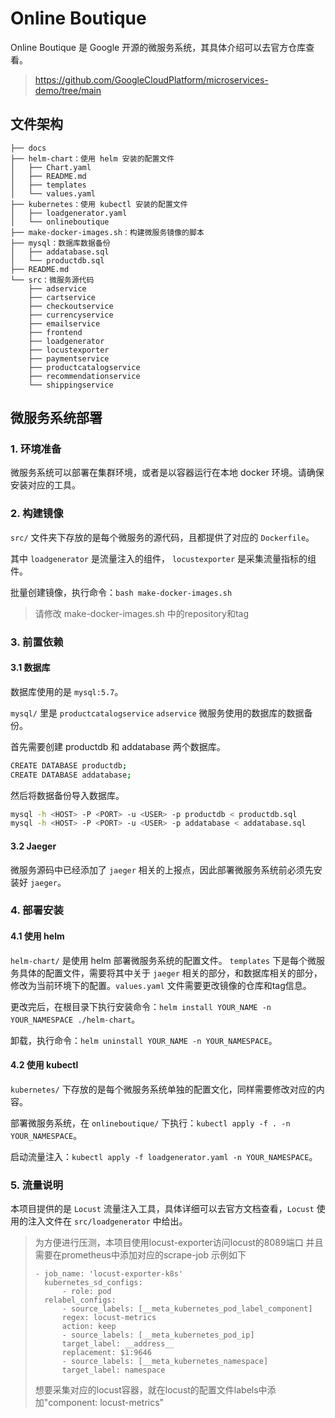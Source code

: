 # Online Boutique

Online Boutique 是 Google 开源的微服务系统，其具体介绍可以去官方仓库查看。

> https://github.com/GoogleCloudPlatform/microservices-demo/tree/main

## 文件架构

```text
├── docs
├── helm-chart：使用 helm 安装的配置文件
│   ├── Chart.yaml
│   ├── README.md
│   ├── templates
│   └── values.yaml
├── kubernetes：使用 kubectl 安装的配置文件
│   ├── loadgenerator.yaml
│   └── onlineboutique
├── make-docker-images.sh：构建微服务镜像的脚本
├── mysql：数据库数据备份
│   ├── addatabase.sql
│   └── productdb.sql
├── README.md
└── src：微服务源代码
    ├── adservice
    ├── cartservice
    ├── checkoutservice
    ├── currencyservice
    ├── emailservice
    ├── frontend
    ├── loadgenerator
    ├── locustexporter
    ├── paymentservice
    ├── productcatalogservice
    ├── recommendationservice
    └── shippingservice
```

## 微服务系统部署

### 1. 环境准备

微服务系统可以部署在集群环境，或者是以容器运行在本地 docker 环境。请确保安装对应的工具。

### 2. 构建镜像

`src/` 文件夹下存放的是每个微服务的源代码，且都提供了对应的 `Dockerfile`。

其中 `loadgenerator` 是流量注入的组件， `locustexporter` 是采集流量指标的组件。

批量创建镜像，执行命令：`bash make-docker-images.sh`

> 请修改 make-docker-images.sh 中的repository和tag

### 3. 前置依赖

#### 3.1 数据库

数据库使用的是 `mysql:5.7`。

`mysql/` 里是 `productcatalogservice` `adservice` 微服务使用的数据库的数据备份。

首先需要创建 productdb 和 addatabase 两个数据库。

```bash
CREATE DATABASE productdb;
CREATE DATABASE addatabase;
```

然后将数据备份导入数据库。

```bash
mysql -h <HOST> -P <PORT> -u <USER> -p productdb < productdb.sql
mysql -h <HOST> -P <PORT> -u <USER> -p addatabase < addatabase.sql
```

#### 3.2 Jaeger

微服务源码中已经添加了 `jaeger` 相关的上报点，因此部署微服务系统前必须先安装好 `jaeger`。

### 4. 部署安装

#### 4.1 使用 helm

`helm-chart/` 是使用 helm 部署微服务系统的配置文件。 `templates` 下是每个微服务具体的配置文件，需要将其中关于 `jaeger` 相关的部分，和数据库相关的部分，修改为当前环境下的配置。`values.yaml` 文件需要更改镜像的仓库和tag信息。

更改完后，在根目录下执行安装命令：`helm install YOUR_NAME -n YOUR_NAMESPACE ./helm-chart`。

卸载，执行命令：`helm uninstall YOUR_NAME -n YOUR_NAMESPACE`。

#### 4.2 使用 kubectl

`kubernetes/` 下存放的是每个微服务系统单独的配置文化，同样需要修改对应的内容。

部署微服务系统，在 `onlineboutique/` 下执行：`kubectl apply -f . -n YOUR_NAMESPACE`。

启动流量注入：`kubectl apply -f loadgenerator.yaml -n YOUR_NAMESPACE`。

### 5. 流量说明

本项目提供的是 `Locust` 流量注入工具，具体详细可以去官方文档查看，`Locust` 使用的注入文件在 `src/loadgenerator` 中给出。

> 为方便进行压测，本项目使用locust-exporter访问locust的8089端口
> 并且需要在prometheus中添加对应的scrape-job
> 示例如下
> ```
> - job_name: 'locust-exporter-k8s'
>   kubernetes_sd_configs:
>       - role: pod
>   relabel_configs:
>       - source_labels: [__meta_kubernetes_pod_label_component]
>       regex: locust-metrics
>       action: keep
>       - source_labels: [__meta_kubernetes_pod_ip]
>       target_label: __address__
>       replacement: $1:9646
>       - source_labels: [__meta_kubernetes_namespace]
>       target_label: namespace
> ```
> 想要采集对应的locust容器，就在locust的配置文件labels中添加"component: locust-metrics"